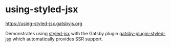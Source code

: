 # using-styled-jsx

https://using-styled-jsx.gatsbyjs.org

Demonstrates using [styled-jsx](https://github.com/zeit/styled-jsx) with the
Gatsby plugin
[gatsby-plugin-styled-jsx](https://www.gatsbyjs.org/packages/gatsby-plugin-styled-jsx/)
which automatically provides SSR support.
